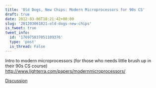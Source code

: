 ```yaml
---
title: 'Old Dogs, New Chips: Modern Microprocessors for 90s CS'
draft: true
date: 2012-03-06T18:21:42+00:00
slug: '201203061821-old-dogs-new-chips'
is_tweet: true
tweet_info:
  id: '176975837051109376'
  type: 'post'
  is_thread: False
---
```




Intro to modern microprocessors (for those who needs little brush up in their 90s CS course) <http://www.lighterra.com/papers/modernmicroprocessors/>

[Discussion](https://x.com/sytelus/status/176975837051109376)
